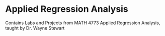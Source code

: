 # Applied Regression Analysis

Contains Labs and Projects from MATH 4773 Applied Regression Analysis, taught by Dr. Wayne Stewart